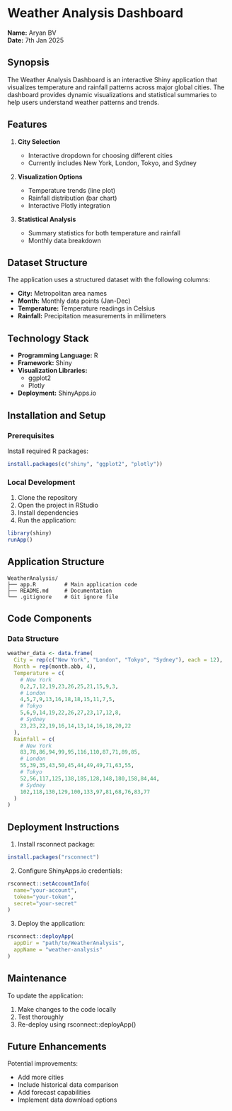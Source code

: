 # Weather Analysis Dashboard

**Name:** Aryan BV  
**Date:** 7th Jan 2025

## Synopsis

The Weather Analysis Dashboard is an interactive Shiny application that visualizes temperature and rainfall patterns across major global cities. The dashboard provides dynamic visualizations and statistical summaries to help users understand weather patterns and trends.

## Features

1. **City Selection**
   - Interactive dropdown for choosing different cities
   - Currently includes New York, London, Tokyo, and Sydney

2. **Visualization Options**
   - Temperature trends (line plot)
   - Rainfall distribution (bar chart)
   - Interactive Plotly integration

3. **Statistical Analysis**
   - Summary statistics for both temperature and rainfall
   - Monthly data breakdown

## Dataset Structure

The application uses a structured dataset with the following columns:
- **City:** Metropolitan area names
- **Month:** Monthly data points (Jan-Dec)
- **Temperature:** Temperature readings in Celsius
- **Rainfall:** Precipitation measurements in millimeters

## Technology Stack

- **Programming Language:** R
- **Framework:** Shiny
- **Visualization Libraries:**
  - ggplot2
  - Plotly
- **Deployment:** ShinyApps.io

## Installation and Setup

### Prerequisites

Install required R packages:
```r
install.packages(c("shiny", "ggplot2", "plotly"))
```

### Local Development

1. Clone the repository
2. Open the project in RStudio
3. Install dependencies
4. Run the application:
```r
library(shiny)
runApp()
```

## Application Structure

```
WeatherAnalysis/
├── app.R         # Main application code
├── README.md     # Documentation
└── .gitignore    # Git ignore file
```

## Code Components

### Data Structure
```r
weather_data <- data.frame(
  City = rep(c("New York", "London", "Tokyo", "Sydney"), each = 12),
  Month = rep(month.abb, 4),
  Temperature = c(
    # New York
    0,2,7,12,19,23,26,25,21,15,9,3,
    # London
    4,5,7,9,13,16,18,18,15,11,7,5,
    # Tokyo
    5,6,9,14,19,22,26,27,23,17,12,8,
    # Sydney
    23,23,22,19,16,14,13,14,16,18,20,22
  ),
  Rainfall = c(
    # New York
    83,78,86,94,99,95,116,110,87,71,89,85,
    # London
    55,39,35,43,50,45,44,49,49,71,63,55,
    # Tokyo
    52,56,117,125,138,185,128,148,180,158,84,44,
    # Sydney
    102,118,130,129,100,133,97,81,68,76,83,77
  )
)
```

## Deployment Instructions

1. Install rsconnect package:
```r
install.packages("rsconnect")
```

2. Configure ShinyApps.io credentials:
```r
rsconnect::setAccountInfo(
  name="your-account",
  token="your-token",
  secret="your-secret"
)
```

3. Deploy the application:
```r
rsconnect::deployApp(
  appDir = "path/to/WeatherAnalysis",
  appName = "weather-analysis"
)
```

## Maintenance

To update the application:
1. Make changes to the code locally
2. Test thoroughly
3. Re-deploy using rsconnect::deployApp()

## Future Enhancements

Potential improvements:
- Add more cities
- Include historical data comparison
- Add forecast capabilities
- Implement data download options
